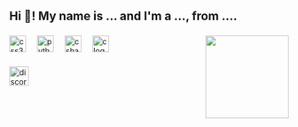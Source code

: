 <h2 align="left">Hi 👋! My name is ... and I'm a ..., from ....</h2>

###

<img align="right" height="150" src="https://cdn.discordapp.com/attachments/1309194350630277201/1311926436772184064/Emo_Discord_PFP__Expressive_Profile_Pictures_-_Best_Wallpaper_HD.jpg?ex=674aa234&is=674950b4&hm=85cd0938c620042e2b37253a93758b2b7ad065a61ebe77f1055f43cf29de4a6c&"  />

###

<div align="left">
  <img src="https://cdn.jsdelivr.net/gh/devicons/devicon/icons/css3/css3-original.svg" height="30" alt="css3 logo"  />
  <img width="12" />
  <img src="https://cdn.jsdelivr.net/gh/devicons/devicon/icons/python/python-original.svg" height="30" alt="python logo"  />
  <img width="12" />
  <img src="https://cdn.jsdelivr.net/gh/devicons/devicon/icons/csharp/csharp-original.svg" height="30" alt="csharp logo"  />
  <img width="12" />
  <img src="https://cdn.jsdelivr.net/gh/devicons/devicon/icons/c/c-original.svg" height="30" alt="c logo"  />
</div>

###

<div align="left">
  <a href="https://discord.com/invite/y6BqSKEa" target="_blank">
    <img src="https://img.shields.io/static/v1?message=Discord&logo=discord&label=Add%20me%20on&color=7289DA&logoColor=white&labelColor=&style=for-the-badge" height="35" alt="discord logo"  />
  </a>
</div>

###
